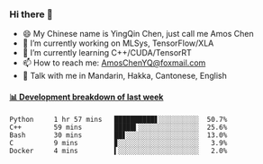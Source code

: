 ### Hi there 👋
- 😄 My Chinese name is YingQin Chen, just call me Amos Chen
- 🔭 I’m currently working on MLSys, TensorFlow/XLA
- 🌱 I’m currently learning C++/CUDA/TensorRT
- 📫 How to reach me: AmosChenYQ@foxmail.com
- 💬 Talk with me in Mandarin, Hakka, Cantonese, English

<!-- waka-box start -->
#### <a href="https://gist.github.com/becb911736b10de673d72f2a472b1e52" target="_blank">📊 Development breakdown of last week</a>
```text
Python     1 hr 57 mins   ██████████▋░░░░░░░░░░  50.7%
C++        59 mins        █████▍░░░░░░░░░░░░░░░  25.6%
Bash       30 mins        ██▋░░░░░░░░░░░░░░░░░░  13.0%
C          9 mins         ▊░░░░░░░░░░░░░░░░░░░░   3.9%
Docker     4 mins         ▍░░░░░░░░░░░░░░░░░░░░   2.0%
```
<!-- waka-box end -->


<!--
**AmosChenYQ/AmosChenYQ** is a ✨ _special_ ✨ repository because its `README.md` (this file) appears on your GitHub profile.

Here are some ideas to get you started:

- 🔭 I’m currently working on 
- 🌱 I’m currently learning ...
- 👯 I’m looking to collaborate on ...
- 🤔 I’m looking for help with ...
- 📫 How to reach me: AmosChenYQ@foxmail.com
- 😄 Pronouns: ...
- ⚡ Fun fact: ...
-->
